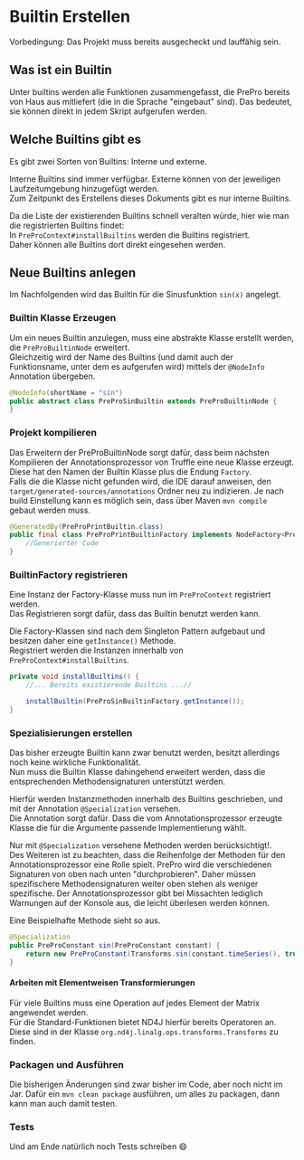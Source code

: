 # Builtin Erstellen

Vorbedingung: Das Projekt muss bereits ausgecheckt und lauffähig sein.

## Was ist ein Builtin
Unter builtins werden alle Funktionen zusammengefasst, die PrePro bereits von Haus aus mitliefert (die in die Sprache "eingebaut" sind).
Das bedeutet, sie können direkt in jedem Skript aufgerufen werden.


## Welche Builtins gibt es

Es gibt zwei Sorten von Builtins: Interne und externe.

Interne Builtins sind immer verfügbar. Externe können von der jeweiligen Laufzeitumgebung hinzugefügt werden.  
Zum Zeitpunkt des Erstellens dieses Dokuments gibt es nur interne Builtins.

Da die Liste der existierenden Builtins schnell veralten würde, hier wie man die registrierten Builtins findet:  
In `PreProContext#installBuiltins` werden die Builtins registriert.  
Daher können alle Builtins dort direkt eingesehen werden.


## Neue Builtins anlegen

Im Nachfolgenden wird das Builtin für die Sinusfunktion `sin(x)` angelegt.

### Builtin Klasse Erzeugen

Um ein neues Builtin anzulegen, muss eine abstrakte Klasse erstellt werden, die `PreProBuiltinNode` erweitert.  
Gleichzeitig wird der Name des Builtins (und damit auch der Funktionsname, unter dem es aufgerufen wird) mittels der `@NodeInfo` Annotation übergeben.
```java
@NodeInfo(shortName = "sin")
public abstract class PreProSinBuiltin extends PreProBuiltinNode {
}
```

### Projekt kompilieren

Das Erweitern der PreProBuiltinNode sorgt dafür, dass beim nächsten Kompilieren der Annotationsprozessor von Truffle eine neue Klasse erzeugt. Diese hat den Namen der Builtin Klasse plus die Endung `Factory`.  
Falls die die Klasse nicht gefunden wird, die IDE darauf anweisen, den `target/generated-sources/annotations` Ordner neu zu indizieren. Je nach build Einstellung kann es möglich sein, dass über Maven `mvn compile` gebaut werden muss.

```java
@GeneratedBy(PreProPrintBuiltin.class)
public final class PreProPrintBuiltinFactory implements NodeFactory<PreProPrintBuiltin> {
	//Generierter Code
}
```

### BuiltinFactory registrieren

Eine Instanz der Factory-Klasse muss nun im `PreProContext` registriert werden.  
Das Registrieren sorgt dafür, dass das Builtin benutzt werden kann.  

Die Factory-Klassen sind nach dem Singleton Pattern aufgebaut und besitzen daher eine `getInstance()` Methode.  
Registriert werden die Instanzen innerhalb von `PreProContext#installBuiltins`.

```java
private void installBuiltins() {
    //... Bereits existierende Builtins ...//

    installBuiltin(PreProSinBuiltinFactory.getInstance());
}
```

### Spezialisierungen erstellen

Das bisher erzeugte Builtin kann zwar benutzt werden, besitzt allerdings noch keine wirkliche Funktionalität.  
Nun muss die Builtin Klasse dahingehend erweitert werden, dass die entsprechenden Methodensignaturen unterstützt werden.

Hierfür werden Instanzmethoden innerhalb des Builtins geschrieben, und mit der Annotation `@Specialization` versehen.  
Die Annotation sorgt dafür. Dass die vom Annotationsprozessor erzeugte Klasse die für die Argumente passende Implementierung wählt. 

Nur mit `@Specialization` versehene Methoden werden berücksichtigt!.  
Des Weiteren ist zu beachten, dass die Reihenfolge der Methoden für den Annotationsprozessor eine Rolle spielt. PrePro wird die verschiedenen Signaturen von oben nach unten "durchprobieren". Daher müssen spezifischere Methodensignaturen weiter oben stehen als weniger spezifische. Der Annotationsprozessor gibt bei Missachten lediglich Warnungen auf der Konsole aus, die leicht überlesen werden können.

Eine Beispielhafte Methode sieht so aus.

```java
@Specialization
public PreProConstant sin(PreProConstant constant) {
    return new PreProConstant(Transforms.sin(constant.timeSeries(), true));
}
```


#### Arbeiten mit Elementweisen Transformierungen

Für viele Builtins muss eine Operation auf jedes Element der Matrix angewendet werden.  
Für die Standard-Funktionen bietet ND4J hierfür bereits Operatoren an. Diese sind in der Klasse `org.nd4j.linalg.ops.transforms.Transforms` zu finden.


### Packagen und Ausführen

Die bisherigen Änderungen sind zwar bisher im Code, aber noch nicht im Jar. Dafür ein `mvn clean package` ausführen, um alles zu packagen, dann kann man auch damit testen.


### Tests

Und am Ende natürlich noch Tests schreiben :smile: